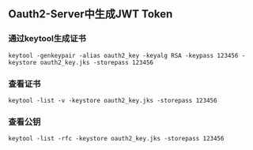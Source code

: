 ## Oauth2-Server中生成JWT Token
### 通过keytool生成证书
```
keytool -genkeypair -alias oauth2_key -keyalg RSA -keypass 123456 -keystore oauth2_key.jks -storepass 123456
```
### 查看证书
```
keytool -list -v -keystore oauth2_key.jks -storepass 123456
```
### 查看公钥
```
keytool -list -rfc -keystore oauth2_key.jks -storepass 123456
```
